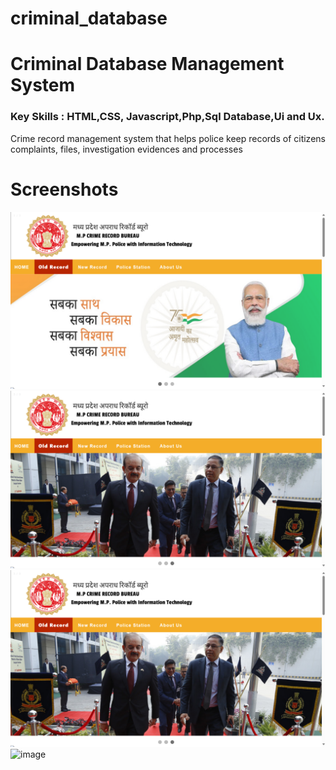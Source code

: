 # criminal_database
<h1>Criminal Database Management System</h1>
<h3>
Key Skills : HTML,CSS,
Javascript,Php,Sql Database,Ui and Ux.
</h3>
<p>Crime record management system that helps police keep records of citizens complaints, files, investigation evidences and processes</p>
<h1> Screenshots</h1>
<img src="https://github.com/AnandPatelP217/criminal_database/blob/main/preview%20(home%202).png?raw=true" alt="imagewithmodi">
<img src="https://github.com/AnandPatelP217/criminal_database/blob/main/preview%20(home%201).png" alt="image">
<img src="https://github.com/AnandPatelP217/criminal_database/blob/main/preview%20(home%201).png" alt="image">
<img src="[https://github.com/AnandPatelP217/criminal_database/blob/main/preview%20(home%201).png](https://github.com/AnandPatelP217/criminal_database/blob/main/preview(home%203).png?raw=true)" alt="image">
